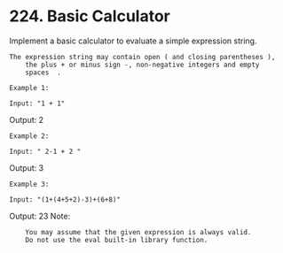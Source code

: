 # 224. Basic Calculator

Implement a basic calculator to evaluate a simple expression string.

    The expression string may contain open ( and closing parentheses ),
        the plus + or minus sign -, non-negative integers and empty
        spaces  .

    Example 1:

    Input: "1 + 1"
Output: 2

    Example 2:

    Input: " 2-1 + 2 "
Output: 3

    Example 3:

    Input: "(1+(4+5+2)-3)+(6+8)"
Output: 23
    Note:

    
        You may assume that the given expression is always valid.
        Do not use the eval built-in library function.